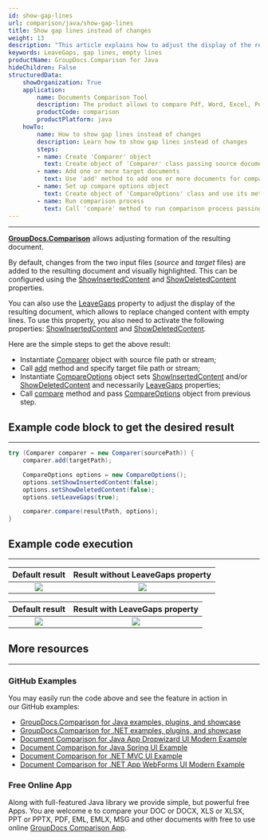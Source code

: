 ```yaml
---
id: show-gap-lines
url: comparison/java/show-gap-lines
title: Show gap lines instead of changes
weight: 13
description: "This article explains how to adjust the display of the resulting document so that the changed content is replaced with empty lines in GroupDocs.Comparison for Java."
keywords: LeaveGaps, gap lines, empty lines
productName: GroupDocs.Comparison for Java
hideChildren: False
structuredData:
    showOrganization: True
    application:
        name: Documents Comparison Tool
        description: The product allows to compare Pdf, Word, Excel, PowerPoint, AutoCad, Image, Code and much more file formats. Comparison API also supports accepting or rejecting changes, extracting document information and generating comparison report
        productCode: comparison
        productPlatform: java
    howTo:
        name: How to show gap lines instead of changes
        description: Learn how to show gap lines instead of changes
        steps:
        - name: Create 'Comparer' object
          text: Create object of 'Comparer' class passing source document as a constructor argument
        - name: Add one or more target documents
          text: Use 'add' method to add one or more documents for comparing
        - name: Set up compare options object
          text: Create object of 'CompareOptions' class and use its methods 'setShowInsertedContent(false)', 'setShowDeletedContent(false)' and 'setLeaveGaps(true)' to configure appropriate settings
        - name: Run comparison process
          text: Call 'compare' method to run comparison process passing compare options as a second argument
---
```


***

**[GroupDocs.Comparison](https://products.groupdocs.com/comparison/java)** allows adjusting formation of the resulting document.

By default, changes from the two input files (*source* and *target* files) are added to the resulting document and visually highlighted. This can be configured using the [ShowInsertedContent](https://apireference.groupdocs.com/comparison/java/com.groupdocs.comparison.options/CompareOptions#setShowInsertedContent(boolean)) and [ShowDeletedContent](https://apireference.groupdocs.com/comparison/java/com.groupdocs.comparison.options/CompareOptions#setShowDeletedContent(boolean)) properties.

You can also use the [LeaveGaps](https://apireference.groupdocs.com/comparison/java/com.groupdocs.comparison.options/CompareOptions#setLeaveGaps(boolean)) property to adjust the display of the resulting document, which allows to replace changed content with empty lines. To use this property, you also need to activate the following properties: [ShowInsertedContent](https://apireference.groupdocs.com/comparison/java/com.groupdocs.comparison.options/CompareOptions#setShowInsertedContent(boolean)) and [ShowDeletedContent](https://apireference.groupdocs.com/comparison/java/com.groupdocs.comparison.options/CompareOptions#setShowDeletedContent(boolean)).

Here are the simple steps to get the above result:

*   Instantiate [Comparer](https://apireference.groupdocs.com/comparison/java/com.groupdocs.comparison/Comparer) object with source file path or stream;
*   Call [add](https://apireference.groupdocs.com/comparison/java/com.groupdocs.comparison/Comparer#add(java.lang.String)) method and specify target file path or stream;
*   Instantiate [CompareOptions](https://apireference.groupdocs.com/comparison/java/com.groupdocs.comparison.options/CompareOptions) object sets [ShowInsertedContent](https://apireference.groupdocs.com/comparison/java/com.groupdocs.comparison.options/CompareOptions#setShowInsertedContent(boolean)) and/or [ShowDeletedContent](https://apireference.groupdocs.com/comparison/net/groupdocs.comparison.options/compareoptions/properties/showdeletedcontent) and necessarily [LeaveGaps](https://apireference.groupdocs.com/error/404?path=comparison/net/groupdocs.comparison.options/compareoptions/properties/leavegaps) properties;
*   Call [compare](https://apireference.groupdocs.com/comparison/java/com.groupdocs.comparison/Comparer#compare()) method and pass [CompareOptions](https://apireference.groupdocs.com/comparison/java/com.groupdocs.comparison.options/CompareOptions) object from previous step.

## Example code block to get the desired result

---

```java
try (Comparer comparer = new Comparer(sourcePath)) {
    comparer.add(targetPath);

    CompareOptions options = new CompareOptions();
    options.setShowInsertedContent(false);
    options.setShowDeletedContent(false);
    options.setLeaveGaps(true);

    comparer.compare(resultPath, options);
}
```

## Example code execution

---

| Default result | Result without LeaveGaps property |
|:---:|:---:|
| ![](comparison/java/images/show-gap-lines-default-result.png) | ![](comparison/java/images/show-gap-lines-without-leavegaps.png) |

| Default result | Result with LeaveGaps property |
|:---:|:---:|
| ![](comparison/java/images/show-gap-lines-default-result.png) | ![](comparison/java/images/show-gap-lines-with-leavegaps.png) |

## More resources

---
### GitHub Examples
You may easily run the code above and see the feature in action in our GitHub examples:

*   [GroupDocs.Comparison for Java examples, plugins, and showcase](https://github.com/groupdocs-comparison/GroupDocs.Comparison-for-Java)
*   [GroupDocs.Comparison for .NET examples, plugins, and showcase](https://github.com/groupdocs-comparison/GroupDocs.Comparison-for-.NET)
*   [Document Comparison for Java App Dropwizard UI Modern Example](https://github.com/groupdocs-comparison/GroupDocs.Comparison-for-Java-Dropwizard)
*   [Document Comparison for Java Spring UI Example](https://github.com/groupdocs-comparison/GroupDocs.Comparison-for-Java-Spring)
*   [Document Comparison for .NET MVC UI Example](https://github.com/groupdocs-comparison/GroupDocs.Comparison-for-.NET-MVC)
*   [Document Comparison for .NET App WebForms UI Modern Example](https://github.com/groupdocs-comparison/GroupDocs.Comparison-for-.NET-WebForms)


### Free Online App
Along with full-featured Java library we provide simple, but powerful free Apps.
You are welcome e to compare your DOC or DOCX, XLS or XLSX, PPT or PPTX, PDF, EML, EMLX, MSG and other documents with free to use online [GroupDocs Comparison App](https://products.groupdocs.app/comparison).